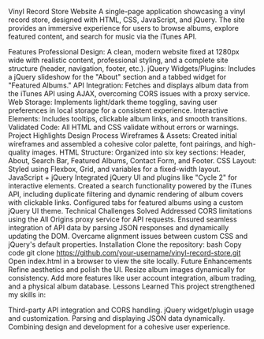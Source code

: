 Vinyl Record Store Website
A single-page application showcasing a vinyl record store, designed with HTML, CSS, JavaScript, and jQuery. The site provides an immersive experience for users to browse albums, explore featured content, and search for music via the iTunes API.

Features
Professional Design: A clean, modern website fixed at 1280px wide with realistic content, professional styling, and a complete site structure (header, navigation, footer, etc.).
jQuery Widgets/Plugins: Includes a jQuery slideshow for the "About" section and a tabbed widget for "Featured Albums."
API Integration: Fetches and displays album data from the iTunes API using AJAX, overcoming CORS issues with a proxy service.
Web Storage: Implements light/dark theme toggling, saving user preferences in local storage for a consistent experience.
Interactive Elements: Includes tooltips, clickable album links, and smooth transitions.
Validated Code: All HTML and CSS validate without errors or warnings.
Project Highlights
Design Process
Wireframes & Assets: Created initial wireframes and assembled a cohesive color palette, font pairings, and high-quality images.
HTML Structure: Organized into six key sections: Header, About, Search Bar, Featured Albums, Contact Form, and Footer.
CSS Layout: Styled using Flexbox, Grid, and variables for a fixed-width layout.
JavaScript + jQuery
Integrated jQuery UI and plugins like "Cycle 2" for interactive elements.
Created a search functionality powered by the iTunes API, including duplicate filtering and dynamic rendering of album covers with clickable links.
Configured tabs for featured albums using a custom jQuery UI theme.
Technical Challenges Solved
Addressed CORS limitations using the All Origins proxy service for API requests.
Ensured seamless integration of API data by parsing JSON responses and dynamically updating the DOM.
Overcame alignment issues between custom CSS and jQuery's default properties.
Installation
Clone the repository:
bash
Copy code
git clone https://github.com/your-username/vinyl-record-store.git
Open index.html in a browser to view the site locally.
Future Enhancements
Refine aesthetics and polish the UI.
Resize album images dynamically for consistency.
Add more features like user account integration, album trading, and a physical album database.
Lessons Learned
This project strengthened my skills in:

Third-party API integration and CORS handling.
jQuery widget/plugin usage and customization.
Parsing and displaying JSON data dynamically.
Combining design and development for a cohesive user experience.
​​​​​​​
